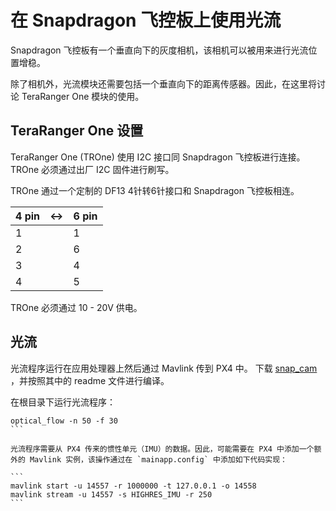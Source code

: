 # 在 Snapdragon 飞控板上使用光流

 Snapdragon 飞控板有一个垂直向下的灰度相机，该相机可以被用来进行光流位置增稳。

除了相机外，光流模块还需要包括一个垂直向下的距离传感器。因此，在这里将讨论 TeraRanger One 模块的使用。


## TeraRanger One 设置
 TeraRanger One (TROne) 使用 I2C 接口同 Snapdragon 飞控板进行连接。TROne 必须通过出厂 I2C 固件进行刷写。

 TROne 通过一个定制的 DF13 4针转6针接口和 Snapdragon 飞控板相连。

| 4 pin | <-> | 6 pin |
| -- | -- | -- |
| 1 |  | 1 |
| 2 |  | 6 |
| 3 |  | 4 |
| 4 |  | 5 |

TROne 必须通过 10 - 20V 供电。

## 光流
光流程序运行在应用处理器上然后通过 Mavlink 传到 PX4 中。
下载 [snap_cam](https://github.com/PX4/snap_cam) ，并按照其中的 readme 文件进行编译。

在根目录下运行光流程序：
````
optical_flow -n 50 -f 30
```

光流程序需要从 PX4 传来的惯性单元（IMU）的数据。因此，可能需要在 PX4 中添加一个额外的 Mavlink 实例，该操作通过在 `mainapp.config` 中添加如下代码实现：

```
mavlink start -u 14557 -r 1000000 -t 127.0.0.1 -o 14558
mavlink stream -u 14557 -s HIGHRES_IMU -r 250
```
